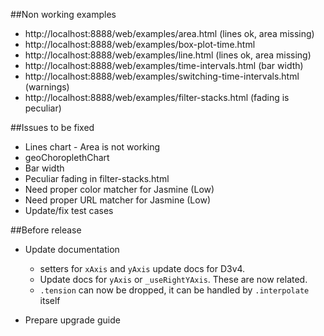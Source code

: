 ##Non working examples

- http://localhost:8888/web/examples/area.html (lines ok, area missing)
- http://localhost:8888/web/examples/box-plot-time.html
- http://localhost:8888/web/examples/line.html (lines ok, area missing)
- http://localhost:8888/web/examples/time-intervals.html (bar width)
- http://localhost:8888/web/examples/switching-time-intervals.html 
  (warnings)
- http://localhost:8888/web/examples/filter-stacks.html 
 (fading is peculiar)
 

##Issues to be fixed

- Lines chart - Area is not working
- geoChoroplethChart
- Bar width
- Peculiar fading in filter-stacks.html
- Need proper color matcher for Jasmine (Low)
- Need proper URL matcher for Jasmine (Low)
- Update/fix test cases


##Before release

- Update documentation

    - setters for `xAxis` and `yAxis` update docs for D3v4. 
    - Update docs for `yAxis` or `_useRightYAxis`. These are now related.
    - `.tension` can now be dropped, it can be handled by `.interpolate` itself

- Prepare upgrade guide
